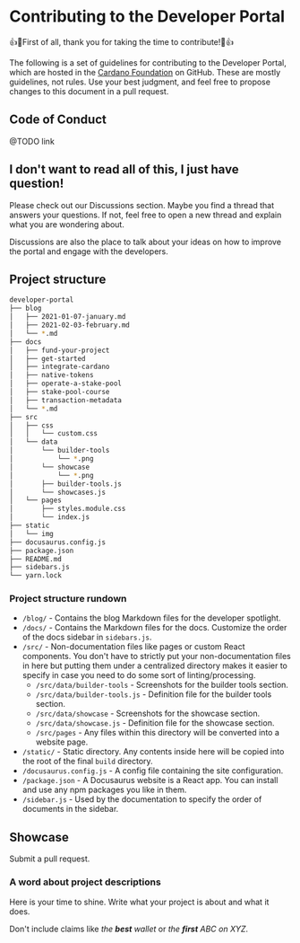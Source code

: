 # Contributing to the Developer Portal

👍🎉First of all, thank you for taking the time to contribute!🎉👍

The following is a set of guidelines for contributing to the Developer Portal, which are hosted in the [Cardano Foundation](https://www.github.com/cardano-foundation) on GitHub. These are mostly guidelines, not rules. Use your best judgment, and feel free to propose changes to this document in a pull request.

## Code of Conduct

@TODO link

## I don't want to read all of this, I just have question!

Please check out our Discussions section. Maybe you find a thread that answers your questions. If not, feel free to open a new thread and explain what you are wondering about. 

Discussions are also the place to talk about your ideas on how to improve the portal and engage with the developers.

## Project structure

```sh
developer-portal
├── blog
│   ├── 2021-01-07-january.md
│   ├── 2021-02-03-february.md
│   └── *.md
├── docs
│   ├── fund-your-project
│   ├── get-started
│   ├── integrate-cardano
│   ├── native-tokens
│   ├── operate-a-stake-pool
│   ├── stake-pool-course
│   ├── transaction-metadata
│   └── *.md
├── src
│   ├── css
│   │   └── custom.css
│   └── data
│       └── builder-tools
│           └── *.png
│       └── showcase
│           └── *.png
│       ├── builder-tools.js
│       └── showcases.js
│   └── pages
│       ├── styles.module.css
│       └── index.js
├── static
│   └── img
├── docusaurus.config.js
├── package.json
├── README.md
├── sidebars.js
└── yarn.lock
```

### Project structure rundown

- `/blog/` - Contains the blog Markdown files for the developer spotlight.
- `/docs/` - Contains the Markdown files for the docs. Customize the order of the docs sidebar in `sidebars.js`. 
- `/src/` - Non-documentation files like pages or custom React components. You don't have to strictly put your non-documentation files in here but putting them under a centralized directory makes it easier to specify in case you need to do some sort of linting/processing.
    - `/src/data/builder-tools` - Screenshots for the builder tools section.
    - `/src/data/builder-tools.js` - Definition file for the builder tools section.
    - `/src/data/showcase` - Screenshots for the showcase section.
    - `/src/data/showcase.js` - Definition file for the showcase section.
    - `/src/pages` - Any files within this directory will be converted into a website page. 
- `/static/` - Static directory. Any contents inside here will be copied into the root of the final `build` directory.
- `/docusaurus.config.js` - A config file containing the site configuration. 
- `/package.json` - A Docusaurus website is a React app. You can install and use any npm packages you like in them.
- `/sidebar.js` - Used by the documentation to specify the order of documents in the sidebar.

## Showcase

Submit a pull request.

### A word about project descriptions

Here is your time to shine. Write what your project is about and what it does.

Don't include claims like *the **best** wallet* or *the **first** ABC on XYZ*.
